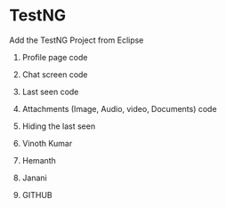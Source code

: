 # TestNG
Add the TestNG Project from Eclipse

1. Profile page code

2. Chat screen code

3. Last seen code 

4. Attachments (Image, Audio, video, Documents) code

5. Hiding the last seen

6. Vinoth Kumar 

7. Hemanth

8. Janani

9. GITHUB






